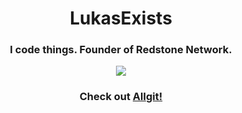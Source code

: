 <h1 align="center">LukasExists</h1>
<h3 align="center">I code things. Founder of Redstone Network.</h3>
<p align="center">
  <img src="https://github-readme-stats.vercel.app/api/?username=lukasexists&title_color=FF0000&text_color=9f9f9f&bg_color=00000000&hide_border=true&icon_color=4F8CC9&count_private=true">
</p>
<h3 align="center">Check out <a href="https://allgit.rk1.us/">Allgit!</a></h3>

